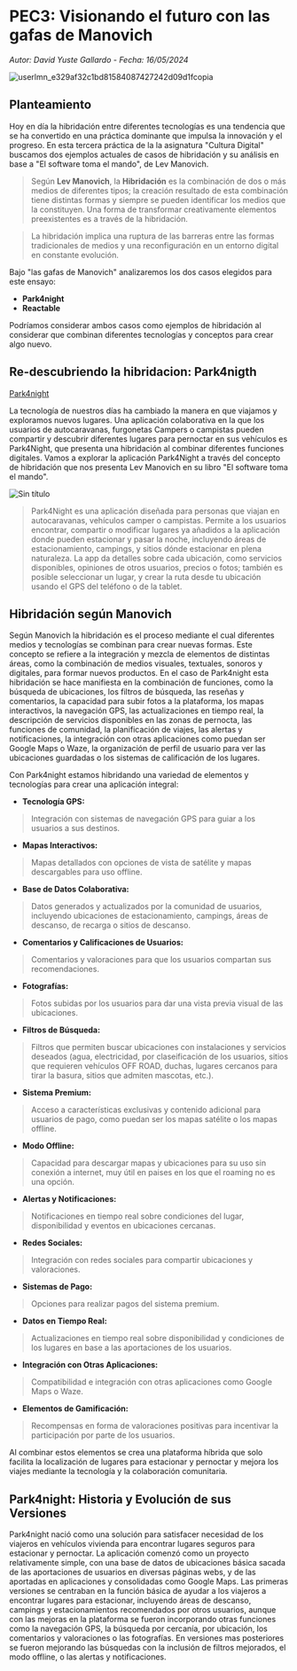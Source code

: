 # PEC3: Visionando el futuro con las gafas de Manovich
*Autor: David Yuste Gallardo - Fecha: 16/05/2024*

![userlmn_e329af32c1bd81584087427242d09d1fcopia](https://github.com/Yustegd/PEC3_Manovich_Reloaded/assets/169986409/051d9273-ad47-4184-a133-8a8e7ed0abe1)

## Planteamiento

Hoy en día la hibridación entre diferentes tecnologías es una tendencia que se ha convertido en una práctica dominante que impulsa la innovación y el progreso.
En esta tercera práctica de la la asignatura "Cultura Digital" buscamos dos ejemplos actuales de casos de hibridación y su análisis en base a "El software toma el mando", de Lev Manovich.

> Según **Lev Manovich**, la **Hibridación** es la combinación de dos o más medios de diferentes tipos; la creación resultado de esta combinación tiene distintas formas y siempre se pueden identificar los medios que la constituyen. Una forma de transformar creativamente elementos preexistentes es a través de la hibridación. 

>  La hibridación implica una ruptura de las barreras entre las formas tradicionales de medios y una reconfiguración en un entorno digital en constante evolución.

Bajo "las gafas de Manovich" analizaremos los dos casos elegidos para este ensayo:

 - **Park4night** 
 - **Reactable**

Podríamos considerar ambos casos como ejemplos de hibridación al considerar que combinan diferentes tecnologías y conceptos para crear algo nuevo.

## Re-descubriendo la hibridacion: Park4nigth

[Park4night](https://park4night.com/es)

La tecnología de nuestros días ha cambiado la manera en que viajamos y exploramos nuevos lugares. Una aplicación colaborativa en la que los usuarios de autocaravanas, furgonetas Campers o campistas pueden compartir y descubrir diferentes lugares para pernoctar en sus vehículos es Park4Night, que presenta una hibridación al combinar diferentes funciones digitales. Vamos a explorar la aplicación Park4Night a través del concepto de hibridación que nos presenta Lev Manovich en su libro "El software toma el mando".


![Sin título](https://github.com/Yustegd/PEC3_Manovich_Reloaded/assets/169986409/3f4be4c7-be26-4433-8992-207983af08a6)

> Park4Night es una aplicación diseñada para personas que viajan en autocaravanas, vehículos camper o campistas. Permite a los usuarios encontrar, compartir o modificar lugares ya añadidos a la aplicación donde pueden estacionar y pasar la noche, incluyendo áreas de estacionamiento, campings, y sitios dónde estacionar en plena naturaleza. La app da detalles sobre cada ubicación, como servicios disponibles, opiniones de otros usuarios, precios o fotos; también es posible seleccionar un lugar, y crear la ruta desde tu ubicación usando el GPS del teléfono o de la tablet.

## Hibridación según Manovich

Según Manovich la hibridación es el proceso mediante el cual diferentes medios y tecnologías se combinan para crear nuevas formas. Este concepto se refiere a la integración y mezcla de elementos de distintas áreas, como la combinación de medios visuales, textuales, sonoros y digitales, para formar nuevos productos. En el caso de Park4night esta hibridación se hace manifiesta en la combinación de funciones, como  la búsqueda de ubicaciones, los filtros de búsqueda, las reseñas y comentarios, la capacidad para subir fotos a la plataforma, los mapas interactivos, la navegación GPS, las actualizaciones en tiempo real, la descripción de servicios disponibles en las zonas de pernocta, las funciones de comunidad, la planificación de viajes, las alertas y notificaciones, la integración con otras aplicaciones como puedan ser Google Maps o Waze, la organización de perfil de usuario para ver las ubicaciones guardadas o los sistemas de calificación de los lugares.

Con Park4night estamos hibridando una variedad de elementos y tecnologías para crear una aplicación integral:

 -  **Tecnología GPS:**
>  Integración con sistemas de navegación GPS para guiar a los usuarios a sus destinos.

- **Mapas Interactivos:**
>  Mapas detallados con opciones de vista de satélite y mapas descargables para uso offline.
 
 - **Base de Datos Colaborativa:**
> Datos generados y actualizados por la comunidad de usuarios, incluyendo ubicaciones de estacionamiento, campings, áreas de descanso, de recarga o sitios de descanso.

- **Comentarios y Calificaciones de Usuarios:**
> Comentarios y valoraciones para que los usuarios compartan sus recomendaciones.

- **Fotografías:**
> Fotos subidas por los usuarios para dar una vista previa visual de las ubicaciones.

- **Filtros de Búsqueda:**
> Filtros que permiten buscar ubicaciones con instalaciones y servicios deseados (agua, electricidad, por claseificación de los usuarios, sitios que requieren vehículos OFF ROAD, duchas, lugares cercanos para tirar la basura, sitios que admiten mascotas, etc.).

- **Sistema Premium:**
> Acceso a características exclusivas y contenido adicional para usuarios de pago, como puedan ser los mapas satélite o los mapas offline.

- **Modo Offline:**
> Capacidad para descargar mapas y ubicaciones para su uso sin conexión a internet, muy útil en paises en los que el roaming no es una opción.

- **Alertas y Notificaciones:**
> Notificaciones en tiempo real sobre condiciones del lugar, disponibilidad y eventos en ubicaciones cercanas.

- **Redes Sociales:**
> Integración con redes sociales para compartir ubicaciones y valoraciones.

- **Sistemas de Pago:**
> Opciones para realizar pagos del sistema premium.

- **Datos en Tiempo Real:**
> Actualizaciones en tiempo real sobre disponibilidad y condiciones de los lugares en base a las aportaciones de los usuarios.

- **Integración con Otras Aplicaciones:**
>  Compatibilidad e integración con otras aplicaciones como Google Maps o Waze.

- **Elementos de Gamificación:**
>  Recompensas en forma de valoraciones positivas para incentivar la participación por parte de los usuarios.

Al combinar estos elementos se crea una plataforma híbrida que solo facilita la localización de lugares para estacionar y pernoctar y mejora los viajes mediante la tecnología y la colaboración comunitaria.


## Park4night: Historia y Evolución de sus Versiones

Park4night nació como una solución para satisfacer necesidad de los viajeros en vehículos vivienda para encontrar lugares seguros para estacionar y pernoctar. La aplicación comenzó como un proyecto relativamente simple, con una base de datos de ubicaciones básica sacada de las aportaciones de usuarios en diversas páginas webs, y de las aportadas en aplicaciones y consolidadas como Google Maps. Las primeras versiones se centraban en la función básica de ayudar a los viajeros a encontrar lugares para estacionar, incluyendo áreas de descanso, campings y estacionamientos recomendados por otros usuarios, aunque con las mejoras en la plataforma se fueron incorporando otras funciones como la navegación GPS, la búsqueda por cercanía, por ubicación, los comentarios y valoraciones o las fotografías. En versiones mas posteriores se fueron mejorando las búsquedas con la inclusión de filtros mejorados, el modo offline, o las alertas y notificaciones. 





